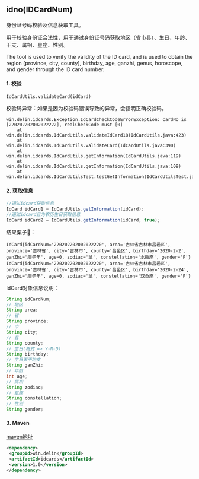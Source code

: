 ## idno(IDCardNum)
身份证号码校验及信息获取工具。

用于校验身份证合法性，用于通过身份证号码获取地区（省市县）、生日、年龄、干支、属相、星座、性别。

The tool is used to verify the validity of the ID card, and is used to obtain the region (province, city, county), birthday, age, ganzhi, genus, horoscope, and gender through the ID card number.

#### 1. 校验
`IdCardUtils.validateCard(idCard)`

校验码异常：如果是因为校验码错误导致的异常，会指明正确校验码。
```
win.delin.idcards.Exception.IdCardCheckCodeErrorException: cardNo is [220202202002022222], realCheckCode must [0]
	at win.delin.idcards.IdCardUtils.validateIdCard18(IdCardUtils.java:423)
	at win.delin.idcards.IdCardUtils.validateCard(IdCardUtils.java:390)
	at win.delin.idcards.IdCardUtils.getInformation(IdCardUtils.java:119)
	at win.delin.idcards.IdCardUtils.getInformation(IdCardUtils.java:109)
	at win.delin.idcards.IdCardUtilsTest.testGetInformation(IdCardUtilsTest.java:23)
```

#### 2. 获取信息
```java
//通过idcard获取信息
IdCard idCard1 = IdCardUtils.getInformation(idCard);
//通过idcard且为农历生日获取信息
IdCard idCard2 = IdCardUtils.getInformation(idCard, true);
```

结果栗子🌰：
```
IdCard{idCardNum='220202202002022220', area='吉林省吉林市昌邑区', province='吉林省', city='吉林市', county='昌邑区', birthday='2020-2-2', ganZhi='庚子年', age=0, zodiac='鼠', constellation='水瓶座', gender='F'}
IdCard{idCardNum='220202202002022220', area='吉林省吉林市昌邑区', province='吉林省', city='吉林市', county='昌邑区', birthday='2020-2-24', ganZhi='庚子年', age=0, zodiac='鼠', constellation='双鱼座', gender='F'}
```

IdCard对象信息说明：
```java
String idCardNum;
// 地区
String area;
// 省
String province;
// 市
String city;
// 县
String county;
// 生日(格式 => Y-M-D)
String birthday;
// 生日天干地支
String ganZhi;
// 年龄
int age;
// 属相
String zodiac;
// 星座
String constellation;
// 性别
String gender;
```

#### 3. Maven

 [maven地址](https://search.maven.org/artifact/win.delin/idcards)
 ```xml
<dependency>
  <groupId>win.delin</groupId>
  <artifactId>idcards</artifactId>
  <version>1.0</version>
</dependency>
 ```



